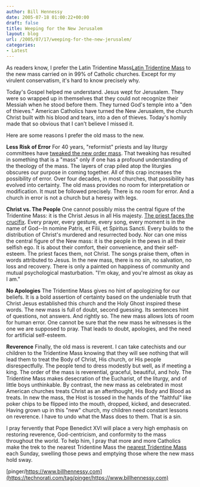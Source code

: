 ```yaml
---
author: Bill Hennessy
date: 2005-07-18 01:00:22+00:00
draft: false
title: Weeping for the New Jerusalem
layout: blog
url: /2005/07/17/weeping-for-the-new-jerusalem/
categories:
- Latest
---
```


As readers know, I prefer the Latin Tridentine Mass[Latin Tridentine Mass](https://web2.iadfw.net/~carlsch/MaterDei/churches.htm) to the new mass carried on in 99% of Catholic churches. Except for my virulent conservatism, it's hard to know precisely why. 




Today's Gospel helped me understand. Jesus wept for Jerusalem. They were so wrapped up in themselves that they could not recognize their Messiah when he stood before them. They turned God's temple into a "den of thieves." American Catholics have turned the New Jerusalem, the church Christ built with his blood and tears, into a den of thieves. Today's homily made that so obvious that I can't believe I missed it. 




Here are some reasons I prefer the old mass to the new. 




**Less Risk of Error** For 40 years, "reformist" priests and lay liturgy committees have [tweaked the new order mass](https://www.ignatiusinsight.com/features2005/schall_sayingmass_jun05.asp). That tweaking has resulted in something that is a "mass" only if one has a profound understanding of the theology of the mass. The layers of crap piled atop the liturgies obscures our purpose in coming together. All of this crap increases the possibility of error. Over four decades, in most churches, that possibility has evolved into certainty. The old mass provides no room for interpretation or modification. It must be followed precisely. There is no room for error. And a church in error is not a church but a heresy with legs. 




**Christ vs. The People** One cannot possibly miss the central figure of the Tridentine Mass: it is the Christ Jesus in all His majesty. [The priest faces the crucifix](https://www.ignatiusinsight.com/features2005/forewd_umlang_may05.asp). Every prayer, every gesture, every song, every moment is in the name of God--In nomine Patris, et Filii, et Spiritus Sancti. Every builds to the distribution of Christ's murdered and resurrected body. Nor can one miss the central figure of the New mass: it is the people in the pews in all their selfish ego. It is about their comfort, their convenience, and their self-esteem. The priest faces them, not Christ. The songs praise them, often in words attributed to Jesus. In the new mass, there is no sin, no salvation, no loss and recovery. There is only a painted on happiness of community and mutual psychological masturbation. "I'm okay, and you're almost as okay as I am." 




**No Apologies** The Tridentine Mass gives no hint of apologizing for our beliefs. It is a bold assertion of certainty based on the undeniable truth that Christ Jesus established this church and the Holy Ghost inspired these words. The new mass is full of doubt, second guessing. Its sentences hint of questions, not answers. And rightly so. The new mass allows lots of room for human error. One cannot be sure that the new mass he witnesses is the one we are supposed to pray. That leads to doubt, apologies, and the need for artificial self-esteem. 




**Reverence** Finally, the old mass is reverent. I can take catechists and our children to the Tridentine Mass knowing that they will see nothing that will lead them to treat the Body of Christ, His church, or His people disrespectfully. The people tend to dress modestly but well, as if meeting a king. The order of the mass is reverential, graceful, beautiful, and holy. The Tridentine Mass makes desecration of the Eucharist, of the liturgy, and of little boys unthinkable. By contrast, the new mass as celebrated in most American churches treats Christ as an afterthought, His Body and Blood as treats. In new the mass, the Host is tossed in the hands of the "faithful" like poker chips to be flipped into the mouth, dropped, kicked, and desecrated. Having grown up in this "new" church, my children need constant lessons on reverence. I have to undo what the Mass does to them. That is a sin. 




I pray fervently that Pope Benedict XVI will place a very high emphasis on restoring reverence, God-centricism, and conformity to the mass throughout the world. To help him, I pray that more and more Catholics make the trek to the nearest Tridentine Mass the [nearest Tridentine Mass](https://web2.iadfw.net/~carlsch/MaterDei/churches.htm) each Sunday, swelling those pews and emptying those where the new mass hold sway. 



[pinger/https://www.billhennessy.com](https://technorati.com/tag/pinger/https://www.billhennessy.com)

